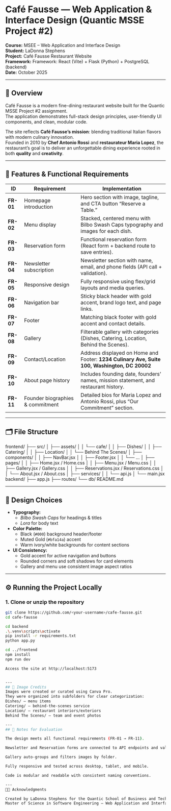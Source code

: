 # Café Fausse — Web Application & Interface Design (Quantic MSSE Project #2)

**Course:** MSEE – Web Application and Interface Design  
**Student:** LaDonna Stephens  
**Project:** Café Fausse Restaurant Website  
**Framework:** Framework: React (Vite) + Flask (Python) + PostgreSQL (backend)  
**Date:** October 2025  

---

## 🌟 Overview

Café Fausse is a modern fine-dining restaurant website built for the Quantic MSSE Project #2 assignment.  
The application demonstrates full-stack design principles, user-friendly UI components, and clean, modular code.

The site reflects **Café Fausse’s mission**: blending traditional Italian flavors with modern culinary innovation.  
Founded in 2010 by **Chef Antonio Rossi** and **restaurateur Maria Lopez**, the restaurant’s goal is to deliver an unforgettable dining experience rooted in both **quality** and **creativity**.

---

## 🧭 Features & Functional Requirements

| ID | Requirement | Implementation |
|----|--------------|----------------|
| **FR-01** | Homepage introduction | Hero section with image, tagline, and CTA button “Reserve a Table.” |
| **FR-02** | Menu display | Stacked, centered menu with Bilbo Swash Caps typography and images for each dish. |
| **FR-03** | Reservation form | Functional reservation form (React form + backend route to save entries). |
| **FR-04** | Newsletter subscription | Newsletter section with name, email, and phone fields (API call + validation). |
| **FR-05** | Responsive design | Fully responsive using flex/grid layouts and media queries. |
| **FR-06** | Navigation bar | Sticky black header with gold accent, brand logo text, and page links. |
| **FR-07** | Footer | Matching black footer with gold accent and contact details. |
| **FR-08** | Gallery | Filterable gallery with categories (Dishes, Catering, Location, Behind the Scenes). |
| **FR-09** | Contact/Location | Address displayed on Home and Footer: **1234 Culinary Ave, Suite 100, Washington, DC 20002** |
| **FR-10** | About page history | Includes founding date, founders’ names, mission statement, and restaurant history. |
| **FR-11** | Founder biographies & commitment | Detailed bios for Maria Lopez and Antonio Rossi, plus “Our Commitment” section. |

---

## 🗂️ File Structure

frontend/
├── src/
│ ├── assets/
│ │ └── cafe/
│ │ ├── Dishes/
│ │ ├── Catering/
│ │ ├── Location/
│ │ └── Behind The Scenes/
│ ├── components/
│ │ ├── NavBar.jsx
│ │ ├── Footer.jsx
│ │ └── ...
│ ├── pages/
│ │ ├── Home.jsx / Home.css
│ │ ├── Menu.jsx / Menu.css
│ │ ├── Gallery.jsx / Gallery.css
│ │ ├── Reservations.jsx / Reservations.css
│ │ └── About.jsx / About.css
│ ├── services/
│ │ └── api.js
│ └── main.jsx
backend/
├── app.js
├── routes/
└── db/
README.md

---

## 🎨 Design Choices

- **Typography:**  
  - *Bilbo Swash Caps* for headings & titles  
  - *Lora* for body text  
- **Color Palette:**  
  - Black (`#000`) background header/footer  
  - Muted Gold (`#bfa14a`) accent  
  - Warm ivory/white backgrounds for content sections  
- **UI Consistency:**  
  - Gold accent for active navigation and buttons  
  - Rounded corners and soft shadows for card elements  
  - Gallery and menu use consistent image aspect ratios  

---

## ⚙️ Running the Project Locally

### 1. Clone or unzip the repository
```bash
git clone https://github.com/<your-username>/cafe-fausse.git
cd cafe-fausse

cd backend
.\.venv\scripts\activate
pip install -r requirements.txt
python app.py

cd ../frontend
npm install
npm run dev

Access the site at http://localhost:5173


---
## 📸 Image Credits
Images were created or curated using Canva Pro.
They were organized into subfolders for clear categorization:
Dishes/ – menu items
Catering/ – behind-the-scenes service
Location/ – restaurant interiors/exteriors
Behind The Scenes/ – team and event photos

---
## 💬 Notes for Evaluation

The design meets all functional requirements (FR-01 → FR-11).

Newsletter and Reservation forms are connected to API endpoints and validate user input.

Gallery auto-groups and filters images by folder.

Fully responsive and tested across desktop, tablet, and mobile.

Code is modular and readable with consistent naming conventions.

---
🧑‍🍳 Acknowledgments

Created by LaDonna Stephens for the Quantic School of Business and Technology
Master of Science in Software Engineering – Web Application and Interface Design


